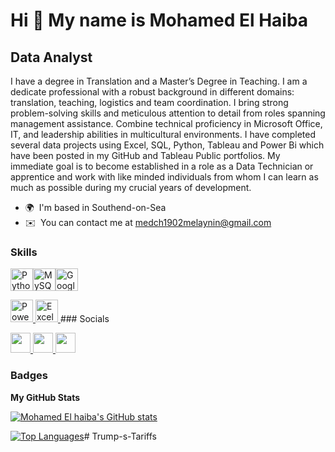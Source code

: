 Hi 👋 My name is Mohamed El Haiba
=================================

Data Analyst
------------

I have a degree in Translation and a Master’s Degree in Teaching. I am a dedicate professional with a robust background in different domains: translation, teaching, logistics and team coordination. I bring strong problem-solving skills and meticulous attention to detail from roles spanning management assistance. Combine technical proficiency in Microsoft Office, IT, and leadership abilities in multicultural environments. I have completed several data projects using Excel, SQL, Python, Tableau and Power Bi which have been posted in my GitHub and Tableau Public portfolios. My immediate goal is to become established in a role as a Data Technician or apprentice and work with like minded individuals from whom I can learn as much as possible during my crucial years of development.

* 🌍  I'm based in Southend-on-Sea
* ✉️  You can contact me at [medch1902melaynin@gmail.com](mailto:medch1902melaynin@gmail.com)

### Skills


<p align="left">
<a href="https://www.python.org/" target="_blank" rel="noreferrer"><img src="https://raw.githubusercontent.com/danielcranney/readme-generator/main/public/icons/skills/python-colored.svg" width="36" height="36" alt="Python" /></a><a href="https://www.mysql.com/" target="_blank" rel="noreferrer"><img src="https://raw.githubusercontent.com/danielcranney/readme-generator/main/public/icons/skills/mysql-colored.svg" width="36" height="36" alt="MySQL" /></a><a href="https://cloud.google.com/" target="_blank" rel="noreferrer"><img src="https://raw.githubusercontent.com/danielcranney/readme-generator/main/public/icons/skills/googlecloud-colored.svg" width="36" height="36" alt="Google Cloud" /></a>
</p>
<a href="https://powerbi.microsoft.com/" target="_blank" rel="noreferrer">
  <img src="https://raw.githubusercontent.com/danielcranney/readme-generator/main/public/icons/skills/powerbi-colored.svg" width="36" height="36" alt="Power BI" />
</a>
<a href="https://www.microsoft.com/en-us/microsoft-365/excel" target="_blank" rel="noreferrer">
  <img src="https://raw.githubusercontent.com/danielcranney/readme-generator/main/public/icons/skills/excel-colored.svg" width="36" height="36" alt="Excel" />
</a>
### Socials

<p align="left"> <a href="https://www.github.com/Mohamed El haiba" target="_blank" rel="noreferrer"> <picture> <source media="(prefers-color-scheme: dark)" srcset="https://raw.githubusercontent.com/danielcranney/readme-generator/main/public/icons/socials/github-dark.svg" /> <source media="(prefers-color-scheme: light)" srcset="https://raw.githubusercontent.com/danielcranney/readme-generator/main/public/icons/socials/github.svg" /> <img src="https://raw.githubusercontent.com/danielcranney/readme-generator/main/public/icons/socials/github.svg" width="32" height="32" /> </picture> </a> <a href="https://www.gitlab.com/Mohamed El Haiba" target="_blank" rel="noreferrer"> <picture> <source media="(prefers-color-scheme: dark)" srcset="undefined" /> <source media="(prefers-color-scheme: light)" srcset="https://raw.githubusercontent.com/danielcranney/readme-generator/main/public/icons/socials/gitlab.svg" /> <img src="https://raw.githubusercontent.com/danielcranney/readme-generator/main/public/icons/socials/gitlab.svg" width="32" height="32" /> </picture> </a> <a href="https://www.linkedin.com/in/Mohamed El Haiba" target="_blank" rel="noreferrer"> <picture> <source media="(prefers-color-scheme: dark)" srcset="https://raw.githubusercontent.com/danielcranney/readme-generator/main/public/icons/socials/linkedin-dark.svg" /> <source media="(prefers-color-scheme: light)" srcset="https://raw.githubusercontent.com/danielcranney/readme-generator/main/public/icons/socials/linkedin.svg" /> <img src="https://raw.githubusercontent.com/danielcranney/readme-generator/main/public/icons/socials/linkedin.svg" width="32" height="32" /> </picture> </a></p>

### Badges

<b>My GitHub Stats</b>

<a href="http://www.github.com/Mohamed El haiba"><img src="https://github-readme-stats.vercel.app/api?username=Mohamed El haiba&show_icons=true&hide=&count_private=true&title_color=0891b2&text_color=ffffff&icon_color=0891b2&bg_color=1c1917&hide_border=true&show_icons=true" alt="Mohamed El haiba's GitHub stats" /></a>

<a href="https://github.com/Mohamed El haiba" align="left"><img src="https://github-readme-stats.vercel.app/api/top-langs/?username=Mohamed El haiba&langs_count=10&title_color=0891b2&text_color=ffffff&icon_color=0891b2&bg_color=1c1917&hide_border=true&locale=en&custom_title=Top%20%Languages" alt="Top Languages" /></a># Trump-s-Tariffs
